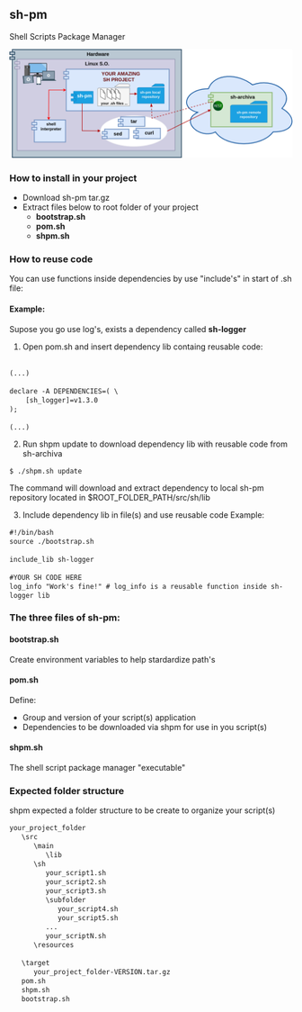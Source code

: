## sh-pm
Shell Scripts Package Manager

<p align="center">
  <img src="https://raw.githubusercontent.com/sh-pm/sh-pm/master/doc/img/sh-pm-architecture.png" />
</p>

### How to install in your project

- Download sh-pm tar.gz
- Extract files below to root folder of your project
  - **bootstrap.sh** 
  - **pom.sh**
  - **shpm.sh**

### How to reuse code

You can use functions inside dependencies by use "include's" in start of .sh file:
#### Example: 
Supose you go use log's, exists a dependency called **sh-logger**

1) Open pom.sh and insert dependency lib containg reusable code: 
```

(...)

declare -A DEPENDENCIES=( \
	[sh_logger]=v1.3.0 
);

(...)

```

2) Run shpm update to download dependency lib with reusable code from sh-archiva
```
$ ./shpm.sh update
```
The command will download and extract dependency to local sh-pm repository located in $ROOT_FOLDER_PATH/src/sh/lib

3) Include dependency lib in file(s) and use reusable code
Example:
```
#!/bin/bash
source ./bootstrap.sh

include_lib sh-logger

#YOUR SH CODE HERE
log_info "Work's fine!" # log_info is a reusable function inside sh-logger lib
```

### The three files of sh-pm:
#### bootstrap.sh
Create environment variables to help stardardize path's
  
#### pom.sh
Define: 
- Group and version of your script(s) application
- Dependencies to be downloaded via shpm for use in you script(s)

#### shpm.sh
The shell script package manager "executable"

### Expected folder structure
shpm expected a folder structure to be create to organize your script(s)
```
your_project_folder
   \src
      \main
         \lib
      \sh
         your_script1.sh
         your_script2.sh
         your_script3.sh
         \subfolder
            your_script4.sh
            your_script5.sh
         ...
         your_scriptN.sh
      \resources
  
   \target
      your_project_folder-VERSION.tar.gz
   pom.sh
   shpm.sh
   bootstrap.sh
```
